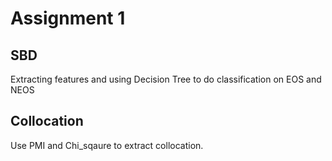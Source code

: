 # Assignment 1

## SBD
Extracting features and using Decision Tree to do classification on EOS and NEOS

## Collocation
Use PMI and Chi_sqaure to extract collocation.
